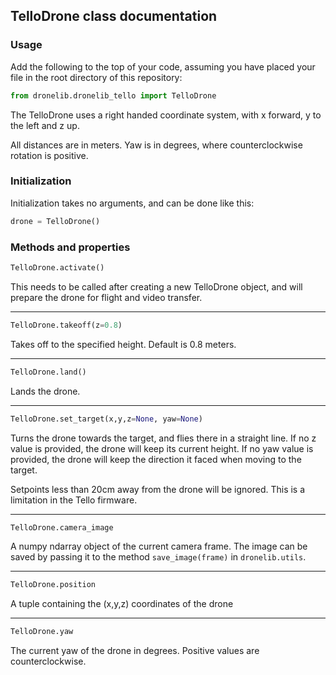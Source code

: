 ## TelloDrone class documentation

### Usage
Add the following to the top of your code, assuming you have placed your file in the root directory of this repository:
```python
from dronelib.dronelib_tello import TelloDrone
```

The TelloDrone uses a right handed coordinate system, with x forward, y to the left and z up.

All distances are in meters. Yaw is in degrees, where counterclockwise rotation is positive.

### Initialization
Initialization takes no arguments, and can be done like this:
```python
drone = TelloDrone()
```

### Methods and properties

```python 
TelloDrone.activate()
```
This needs to be called after creating a new TelloDrone object, and will prepare the drone for flight and
video transfer.

---

```python
TelloDrone.takeoff(z=0.8)
``` 

Takes off to the specified height. Default is 0.8 meters.

---
```python
TelloDrone.land()
```
Lands the drone.

---
```python
TelloDrone.set_target(x,y,z=None, yaw=None)
```

Turns the drone towards the target, and flies there in a straight line. If no z value is provided,
the drone will keep its current height. If no yaw value is provided, the drone will keep
the direction it faced when moving to the target.

Setpoints less than 20cm away from the drone will be ignored. This is a limitation in the Tello firmware.


---
```python
TelloDrone.camera_image
```
A numpy ndarray object of the current camera frame.
The image can be saved by passing it to the method `save_image(frame)` in `dronelib.utils`.

---
```python
TelloDrone.position
```
A tuple containing the (x,y,z) coordinates of the drone

---
```python
TelloDrone.yaw
```
The current yaw of the drone in degrees. Positive values are counterclockwise.


